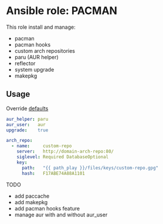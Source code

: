 # Ansible role: PACMAN

This role install and manage:
 - pacman
 - pacman hooks
 - custom arch repositories
 - paru (AUR helper)
 - reflector
 - system upgrade
 - makepkg

## Usage
Override [defaults](https://github.com/lunics/ansible_role_pacman/blob/main/defaults/main.yml)
```yaml
aur_helper: paru
aur_user:   aur
upgrade:    true

arch_repo:
  - name:     custom-repo
    server:   http://domain-arch-repo:80/
    siglevel: Required DatabaseOptional
    key:
      path:   "{{ path_play }}/files/keys/custom-repo.gpg"
      hash:   F17ABE74A88A1101
```
TODO
- add paccache
- add makepkg
- add pacman hooks feature
- manage aur with and without aur_user
